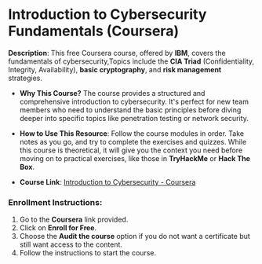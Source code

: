# Introduction to Cybersecurity Fundamentals (Coursera)

**Description**:
This free Coursera course, offered by **IBM**, covers the fundamentals of cybersecurity,Topics include the **CIA Triad** (Confidentiality, Integrity, Availability), **basic cryptography**, and **risk management** strategies.

- **Why This Course?**
  The course provides a structured and comprehensive introduction to cybersecurity. It's perfect for new team members who need to understand the basic principles before diving deeper into specific topics like penetration testing or network security.

- **How to Use This Resource**:
  Follow the course modules in order. Take notes as you go, and try to complete the exercises and quizzes. While this course is theoretical, it will give you the context you need before moving on to practical exercises, like those in **TryHackMe** or **Hack The Box**.

- **Course Link**: [Introduction to Cybersecurity - Coursera](https://www.coursera.org/learn/introduction-to-cybersecurity-fundamentals)

### **Enrollment Instructions**:
1. Go to the **Coursera** link provided.
2. Click on **Enroll for Free**.
3. Choose the **Audit the course** option if you do not want a certificate but still want access to the content.
4. Follow the instructions to start the course.



